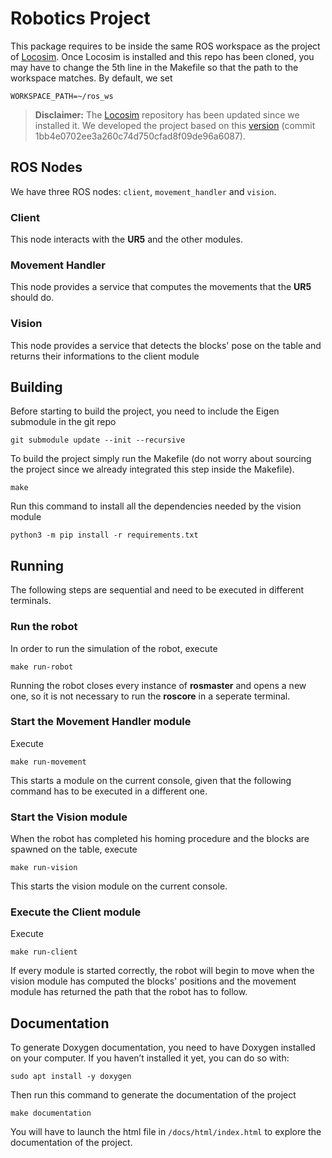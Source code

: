 # Robotics Project

This package requires to be inside the same ROS workspace as the project of [Locosim](https://github.com/mfocchi/locosim). Once Locosim is installed and this repo has been cloned, you may have to change the 5th line in the Makefile so that the path to the workspace matches. By default, we set
```
WORKSPACE_PATH=~/ros_ws
```

> **Disclaimer:** The [Locosim](https://github.com/mfocchi/locosim) repository has been updated since we installed it. We developed the project based on this [version](https://github.com/mfocchi/locosim/commit/69563be995b5f980840afed223e1f13d7cf07cfa) (commit 1bb4e0702ee3a260c74d750cfad8f09de96a6087).


## ROS Nodes
We have three ROS nodes: `client`, `movement_handler` and `vision`.

### Client
This node interacts with the **UR5** and the other modules. 

### Movement Handler
This node provides a service that computes the movements that the **UR5** should do.

### Vision
This node provides a service that detects the blocks' pose on the table and returns their informations to the client module

## Building
Before starting to build the project, you need to include the Eigen submodule in the git repo
```
git submodule update --init --recursive
```
To build the project simply run the Makefile (do not worry about sourcing the project since we already integrated this step inside the Makefile). 
```
make
```

Run this command to install all the dependencies needed by the vision module
```
python3 -m pip install -r requirements.txt
```

## Running
The following steps are sequential and need to be executed in different terminals.

### Run the robot
In order to run the simulation of the robot, execute
```
make run-robot
```

Running the robot closes every instance of **rosmaster** and opens a new one, so it is not necessary to run the **roscore** in a seperate terminal.

### Start the Movement Handler module
Execute
```
make run-movement
```
This starts a module on the current console, given that the following command has to be executed in a different one.

### Start the Vision module
When the robot has completed his homing procedure and the blocks are spawned on the table, execute
```
make run-vision
```
This starts the vision module on the current console.

### Execute the Client module
Execute
```
make run-client
```
If every module is started correctly, the robot will begin to move when the vision module has computed the blocks' positions and the movement module has returned the path that the robot has to follow.

## Documentation
To generate Doxygen documentation, you need to have Doxygen installed on your computer. If you haven’t installed it yet, you can do so with:
```
sudo apt install -y doxygen
```

Then run this command to generate the documentation of the project
```
make documentation
```
You will have to launch the html file in `/docs/html/index.html` to explore the documentation of the project.
